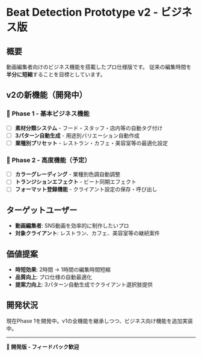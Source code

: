 # Beat Detection Prototype v2 - ビジネス版

## 概要
動画編集者向けのビジネス機能を搭載したプロ仕様版です。
従来の編集時間を**半分に短縮**することを目標としています。

## v2の新機能（開発中）

### 🎯 **Phase 1 - 基本ビジネス機能**
- [ ] **素材分類システム** - フード・スタッフ・店内等の自動タグ付け
- [ ] **3パターン自動生成** - 用途別バリエーション自動作成
- [ ] **業種別プリセット** - レストラン・カフェ・美容室等の最適化設定

### 🎨 **Phase 2 - 高度機能（予定）**
- [ ] **カラーグレーディング** - 業種別色調自動調整
- [ ] **トランジションエフェクト** - ビート同期エフェクト
- [ ] **フォーマット登録機能** - クライアント設定の保存・呼び出し

## ターゲットユーザー
- **動画編集者**: SNS動画を効率的に制作したいプロ
- **対象クライアント**: レストラン、カフェ、美容室等の継続案件

## 価値提案
- **時短効果**: 2時間 → 1時間の編集時間短縮
- **品質向上**: プロ仕様の自動最適化
- **提案力向上**: 3パターン自動生成でクライアント選択肢提供

## 開発状況
現在Phase 1を開発中。v1の全機能を継承しつつ、ビジネス向け機能を追加実装中。

---
**🚧 開発版 - フィードバック歓迎**